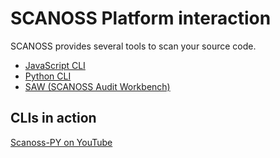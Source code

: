 # SCANOSS Platform interaction
SCANOSS provides several tools to scan your source code.

* [JavaScript CLI](https://github.com/scanoss/scanoss.js)
* [Python CLI](https://github.com/scanoss/scanoss.py)
* [SAW (SCANOSS Audit Workbench)](https://github.com/scanoss/audit-workbench)

## CLIs in action
[Scanoss-PY on YouTube](https://youtu.be/ngcmsyJR65o)

